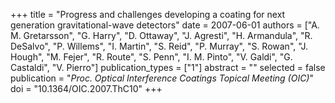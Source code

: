 +++
title = "Progress and challenges developing a coating for next generation gravitational-wave detectors"
date = 2007-06-01
authors = ["A. M. Gretarsson", "G. Harry", "D. Ottaway", "J. Agresti", "H. Armandula", "R. DeSalvo", "P. Willems", "I. Martin", "S. Reid", "P. Murray", "S. Rowan", "J. Hough", "M. Fejer", "R. Route", "S. Penn", "I. M. Pinto", "V. Galdi", "G. Castaldi", "V. Pierro"]
publication_types = ["1"]
abstract = ""
selected = false
publication = "*Proc. Optical Interference Coatings Topical Meeting (OIC)*"
doi = "10.1364/OIC.2007.ThC10"
+++

